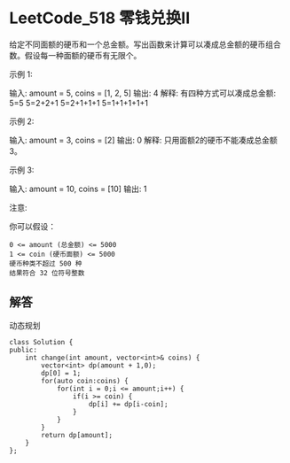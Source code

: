 # LeetCode_518 零钱兑换II
给定不同面额的硬币和一个总金额。写出函数来计算可以凑成总金额的硬币组合数。假设每一种面额的硬币有无限个。 

 

示例 1:

输入: amount = 5, coins = [1, 2, 5]
输出: 4
解释: 有四种方式可以凑成总金额:
5=5
5=2+2+1
5=2+1+1+1
5=1+1+1+1+1

示例 2:

输入: amount = 3, coins = [2]
输出: 0
解释: 只用面额2的硬币不能凑成总金额3。

示例 3:

输入: amount = 10, coins = [10] 
输出: 1

 

注意:

你可以假设：

    0 <= amount (总金额) <= 5000
    1 <= coin (硬币面额) <= 5000
    硬币种类不超过 500 种
    结果符合 32 位符号整数

## 解答
动态规划
```
class Solution {
public:
    int change(int amount, vector<int>& coins) {
        vector<int> dp(amount + 1,0);
        dp[0] = 1;
        for(auto coin:coins) {
            for(int i = 0;i <= amount;i++) {
                if(i >= coin) {
                    dp[i] += dp[i-coin];
                }
            }
        }        
        return dp[amount];   
    }
};
```